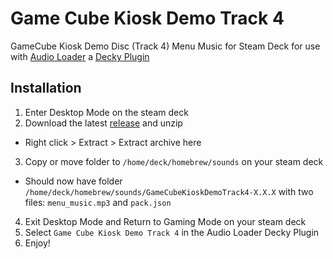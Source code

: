 
# Game Cube Kiosk Demo Track 4

GameCube Kiosk Demo Disc (Track 4) Menu Music for Steam Deck for use with [Audio Loader](https://docs.deckthemes.com/AudioLoader/Install/) a [Decky Plugin](https://github.com/SteamDeckHomebrew/decky-loader)


## Installation
1. Enter Desktop Mode on the steam deck
2. Download the latest [release](https://github.com/highfiveghost/GameCubeKioskDemoTrack4/releases) and unzip
- Right click > Extract > Extract archive here
3. Copy or move folder to `/home/deck/homebrew/sounds` on your steam deck
- Should now have folder `/home/deck/homebrew/sounds/GameCubeKioskDemoTrack4-X.X.X` with two files: `menu_music.mp3` and `pack.json`
4. Exit Desktop Mode and Return to Gaming Mode on your steam deck
5. Select `Game Cube Kiosk Demo Track 4` in the Audio Loader Decky Plugin
6. Enjoy!
